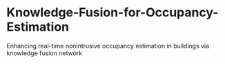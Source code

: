 # Knowledge-Fusion-for-Occupancy-Estimation
Enhancing real-time nonintrusive occupancy estimation in buildings via knowledge fusion network
